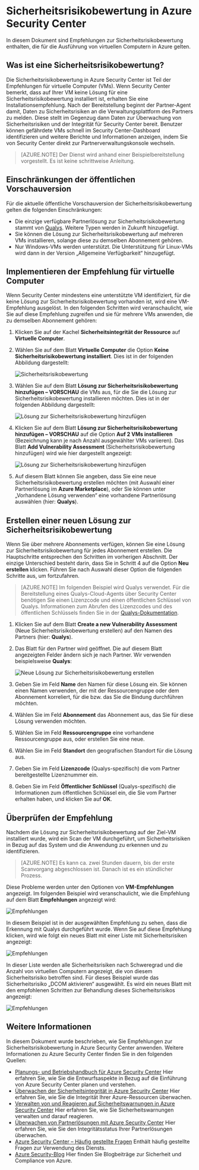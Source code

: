 <properties
   pageTitle="Sicherheitsrisikobewertung in Azure Security Center | Microsoft Azure"
   description="In diesem Dokument werden die Empfehlungen in Azure Security Center beschrieben, die Ihnen als Hilfe beim Schützen von virtuellen Computern dienen, indem eine Lösung zur Sicherheitsrisikobewertung installiert wird."
   services="security-center"
   documentationCenter="na"
   authors="YuriDio"
   manager="swadhwa"
   editor=""/>

<tags
   ms.service="security-center"
   ms.devlang="na"
   ms.topic="hero-article"
   ms.tgt_pltfrm="na"
   ms.workload="na"
   ms.date="09/27/2016"
   ms.author="yurid"/>

# Sicherheitsrisikobewertung in Azure Security Center
In diesem Dokument sind Empfehlungen zur Sicherheitsrisikobewertung enthalten, die für die Ausführung von virtuellen Computern in Azure gelten.

## Was ist eine Sicherheitsrisikobewertung?

Die Sicherheitsrisikobewertung in Azure Security Center ist Teil der Empfehlungen für virtuelle Computer (VMs). Wenn Security Center bemerkt, dass auf Ihrer VM keine Lösung für eine Sicherheitsrisikobewertung installiert ist, erhalten Sie eine Installationsempfehlung. Nach der Bereitstellung beginnt der Partner-Agent damit, Daten zu Sicherheitsrisiken an die Verwaltungsplattform des Partners zu melden. Diese stellt im Gegenzug dann Daten zur Überwachung von Sicherheitsrisiken und der Integrität für Security Center bereit. Benutzer können gefährdete VMs schnell im Security Center-Dashboard identifizieren und weitere Berichte und Informationen anzeigen, indem Sie von Security Center direkt zur Partnerverwaltungskonsole wechseln.

> [AZURE.NOTE] Der Dienst wird anhand einer Beispielbereitstellung vorgestellt. Es ist keine schrittweise Anleitung.

## Einschränkungen der öffentlichen Vorschauversion

Für die aktuelle öffentliche Vorschauversion der Sicherheitsrisikobewertung gelten die folgenden Einschränkungen:

- Die einzige verfügbare Partnerlösung zur Sicherheitsrisikobewertung stammt von [Qualys](https://www.qualys.com/lp/azure). Weitere Typen werden in Zukunft hinzugefügt.
- Sie können die Lösung zur Sicherheitsrisikobewertung auf mehreren VMs installieren, solange diese zu demselben Abonnement gehören.
- Nur Windows-VMs werden unterstützt. Die Unterstützung für Linux-VMs wird dann in der Version „Allgemeine Verfügbarkeit“ hinzugefügt.


## Implementieren der Empfehlung für virtuelle Computer

Wenn Security Center mindestens eine unterstützte VM identifiziert, für die keine Lösung zur Sicherheitsrisikobewertung vorhanden ist, wird eine VM-Empfehlung ausgelöst. In den folgenden Schritten wird veranschaulicht, wie Sie auf diese Empfehlung zugreifen und sie für mehrere VMs anwenden, die zu demselben Abonnement gehören:

1. Klicken Sie auf der Kachel **Sicherheitsintegrität der Ressource** auf **Virtuelle Computer**.
2. Wählen Sie auf dem Blatt **Virtuelle Computer** die Option **Keine Sicherheitsrisikobewertung installiert**. Dies ist in der folgenden Abbildung dargestellt:

	![Sicherheitsrisikobewertung](./media/security-center-vulnerability-assessment-recommendations/security-center-vulnerability-assessment-fig1.png)

3. Wählen Sie auf dem Blatt **Lösung zur Sicherheitsrisikobewertung hinzufügen – VORSCHAU** die VMs aus, für die Sie die Lösung zur Sicherheitsrisikobewertung installieren möchten. Dies ist in der folgenden Abbildung dargestellt:

	![Lösung zur Sicherheitsrisikobewertung hinzufügen](./media/security-center-vulnerability-assessment-recommendations/security-center-vulnerability-assessment-fig2.png)

4. Klicken Sie auf dem Blatt **Lösung zur Sicherheitsrisikobewertung hinzufügen – VORSCHAU** auf die Option **Auf 2 VMs installieren** (Bezeichnung kann je nach Anzahl ausgewählter VMs variieren). Das Blatt **Add Vulnerability Assessment** (Sicherheitsrisikobewertung hinzufügen) wird wie hier dargestellt angezeigt:

	![Lösung zur Sicherheitsrisikobewertung hinzufügen](./media/security-center-vulnerability-assessment-recommendations/security-center-vulnerability-assessment-fig3.png)

5. Auf diesem Blatt können Sie angeben, dass Sie eine neue Sicherheitsrisikobewertung erstellen möchten (mit Auswahl einer Partnerlösung im **Azure Marketplace**), oder Sie können unter „Vorhandene Lösung verwenden“ eine vorhandene Partnerlösung auswählen (hier: **Qualys**).

## Erstellen einer neuen Lösung zur Sicherheitsrisikobewertung

Wenn Sie über mehrere Abonnements verfügen, können Sie eine Lösung zur Sicherheitsrisikobewertung für jedes Abonnement erstellen. Die Hauptschritte entsprechen den Schritten im vorherigen Abschnitt. Der einzige Unterschied besteht darin, dass Sie in Schritt 4 auf die Option **Neu erstellen** klicken. Führen Sie nach Auswahl dieser Option die folgenden Schritte aus, um fortzufahren.

> [AZURE.NOTE] Im folgenden Beispiel wird Qualys verwendet. Für die Bereitstellung eines Qualys-Cloud-Agents über Security Center benötigen Sie einen Lizenzcode und einen öffentlichen Schlüssel von Qualys. Informationen zum Abrufen des Lizenzcodes und des öffentlichen Schlüssels finden Sie in der [Qualys-Dokumentation](https://community.qualys.com/docs/DOC-5823-deploying-qualys-cloud-agents-from-microsoft-azure-security-center).

1. Klicken Sie auf dem Blatt **Create a new Vulnerability Assessment** (Neue Sicherheitsrisikobewertung erstellen) auf den Namen des Partners (hier: **Qualys**).
2. Das Blatt für den Partner wird geöffnet. Die auf diesem Blatt angezeigten Felder ändern sich je nach Partner. Wir verwenden beispielsweise **Qualys**:

	![Neue Lösung zur Sicherheitsrisikobewertung erstellen](./media/security-center-vulnerability-assessment-recommendations/security-center-vulnerability-assessment-fig7.png)

3. Geben Sie im Feld **Name** den Namen für diese Lösung ein. Sie können einen Namen verwenden, der mit der Ressourcengruppe oder dem Abonnement korreliert, für die bzw. das Sie die Bindung durchführen möchten.
4. Wählen Sie im Feld **Abonnement** das Abonnement aus, das Sie für diese Lösung verwenden möchten.
5. Wählen Sie im Feld **Ressourcengruppe** eine vorhandene Ressourcengruppe aus, oder erstellen Sie eine neue.
6. Wählen Sie im Feld **Standort** den geografischen Standort für die Lösung aus.
7. Geben Sie im Feld **Lizenzcode** (Qualys-spezifisch) die vom Partner bereitgestellte Lizenznummer ein.
8. Geben Sie im Feld **Öffentlicher Schlüssel** (Qualys-spezifisch) die Informationen zum öffentlichen Schlüssel ein, die Sie vom Partner erhalten haben, und klicken Sie auf **OK**.

## Überprüfen der Empfehlung

Nachdem die Lösung zur Sicherheitsrisikobewertung auf der Ziel-VM installiert wurde, wird ein Scan der VM durchgeführt, um Sicherheitsrisiken in Bezug auf das System und die Anwendung zu erkennen und zu identifizieren.

> [AZURE.NOTE] Es kann ca. zwei Stunden dauern, bis der erste Scanvorgang abgeschlossen ist. Danach ist es ein stündlicher Prozess.

Diese Probleme werden unter den Optionen von **VM-Empfehlungen** angezeigt. Im folgenden Beispiel wird veranschaulicht, wie die Empfehlung auf dem Blatt **Empfehlungen** angezeigt wird:

![Empfehlungen](./media/security-center-vulnerability-assessment-recommendations/security-center-vulnerability-assessment-fig4.png)

In diesem Beispiel ist in der ausgewählten Empfehlung zu sehen, dass die Erkennung mit Qualys durchgeführt wurde. Wenn Sie auf diese Empfehlung klicken, wird wie folgt ein neues Blatt mit einer Liste mit Sicherheitsrisiken angezeigt:

![Empfehlungen](./media/security-center-vulnerability-assessment-recommendations/security-center-vulnerability-assessment-fig5.png)

In dieser Liste werden alle Sicherheitsrisiken nach Schweregrad und die Anzahl von virtuellen Computern angezeigt, die von diesem Sicherheitsrisiko betroffen sind. Für dieses Beispiel wurde das Sicherheitsrisiko „DCOM aktivieren“ ausgewählt. Es wird ein neues Blatt mit den empfohlenen Schritten zur Behandlung dieses Sicherheitsrisikos angezeigt:

![Empfehlungen](./media/security-center-vulnerability-assessment-recommendations/security-center-vulnerability-assessment-fig6.png)


## Weitere Informationen

In diesem Dokument wurde beschrieben, wie Sie Empfehlungen zur Sicherheitsrisikobewertung in Azure Security Center anwenden. Weitere Informationen zu Azure Security Center finden Sie in den folgenden Quellen:

- [Planungs- und Betriebshandbuch für Azure Security Center](security-center-planning-and-operations-guide.md) Hier erfahren Sie, wie Sie die Entwurfsaspekte in Bezug auf die Einführung von Azure Security Center planen und verstehen.
- [Überwachen der Sicherheitsintegrität in Azure Security Center](security-center-monitoring.md) Hier erfahren Sie, wie Sie die Integrität Ihrer Azure-Ressourcen überwachen.
- [Verwalten von und Reagieren auf Sicherheitswarnungen in Azure Security Center](security-center-managing-and-responding-alerts.md) Hier erfahren Sie, wie Sie Sicherheitswarnungen verwalten und darauf reagieren.
- [Überwachen von Partnerlösungen mit Azure Security Center](security-center-partner-solutions.md) Hier erfahren Sie, wie Sie den Integritätsstatus Ihrer Partnerlösungen überwachen.
- [Azure Security Center – Häufig gestellte Fragen](security-center-faq.md) Enthält häufig gestellte Fragen zur Verwendung des Diensts.
- [Azure Security-Blog](http://blogs.msdn.com/b/azuresecurity/) Hier finden Sie Blogbeiträge zur Sicherheit und Compliance von Azure.

<!---HONumber=AcomDC_0928_2016-->